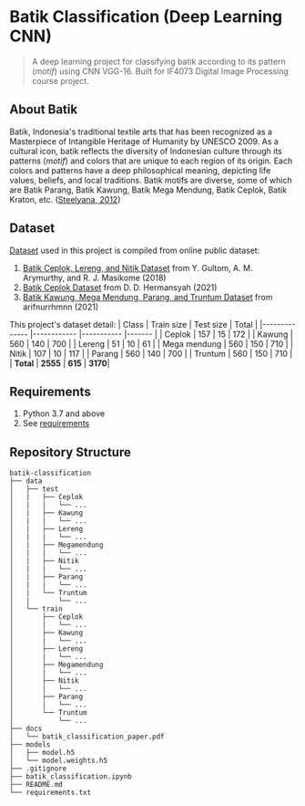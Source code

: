 # Batik Classification (Deep Learning CNN)
> A deep learning project for classifying batik according to its pattern (<i>motif</i>) using CNN VGG-16. Built for IF4073 Digital Image Processing course project.

## About Batik
Batik, Indonesia's traditional textile arts that has been recognized as a Masterpiece of Intangible Heritage of Humanity by UNESCO 2009. As a cultural icon, batik reflects the diversity of Indonesian culture through its patterns (<i>motif</i>) and colors that are unique to each region of its origin. Each colors and patterns have a deep philosophical meaning, depicting life values, beliefs, and local traditions. Batik motifs are diverse, some of which are Batik Parang, Batik Kawung, Batik Mega Mendung, Batik Ceplok, Batik Kraton, etc. ([Steelyana, 2012](https://doi.org/10.21512/bbr.v3i1.1288))

## Dataset
[Dataset](https://drive.google.com/file/d/1ldQpQgTFg41SNPgp2KnvpbHgQvk6KH4n/view?usp=sharing) used in this project is compiled from online public dataset:
1. [Batik Ceplok, Lereng, and Nitik Dataset](https://github.com/yohanesgultom/deep-learning-batik-classification) from Y. Gultom, A. M. Arymurthy, and R. J. Masikome (2018) 
2. [Batik Ceplok Dataset](https://www.kaggle.com/datasets/dionisiusdh/indonesian-batik-motifs?select=batik-ceplok) from D. D. Hermansyah (2021)
3. [Batik Kawung, Mega Mendung, Parang, and Truntum Dataset](https://github.com/arifnurrhmnn/Dataset-Motif-Batik) from arifnurrhmnn (2021)

This project's dataset detail:
| Class        	| Train size 	| Test size 	| Total 	 |
|--------------	|------------	|-----------	|-------	 |
| Ceplok       	| 157        	| 15        	| 172   	 |
| Kawung       	| 560        	| 140       	| 700   	 |
| Lereng       	| 51         	| 10        	| 61    	 |
| Mega mendung 	| 560        	| 150       	| 710   	 |
| Nitik        	| 107        	| 10        	| 117   	 |
| Parang       	| 560        	| 140       	| 700   	 |
| Truntum      	| 560        	| 150       	| 710   	 |
| <b>Total</b> 	| <b>2555</b>  	| <b>615</b>   	| <b>3170</b>|

## Requirements
1. Python 3.7 and above
2. See [requirements](https://github.com/arleenchr/batik-classification/blob/main/requirements.txt)

## Repository Structure
```
batik-classification
├── data
│   ├── test
│   |   ├── Ceplok
│   |   |   └── ...
│   |   ├── Kawung
│   |   |   └── ...
│   |   ├── Lereng
│   |   |   └── ...
│   |   ├── Megamendung
│   |   |   └── ...
│   |   ├── Nitik
│   |   |   └── ...
│   |   ├── Parang
│   |   |   └── ...
│   |   └── Truntum
│   |       └── ...
│   └── train
│       ├── Ceplok
│       |   └── ...
│       ├── Kawung
│       |   └── ...
│       ├── Lereng
│       |   └── ...
│       ├── Megamendung
│       |   └── ...
│       ├── Nitik
│       |   └── ...
│       ├── Parang
│       |   └── ...
│       └── Truntum
│           └── ...
├── docs
│   └── batik_classification_paper.pdf
├── models
│   ├── model.h5
│   └── model.weights.h5
├── .gitignore
├── batik_classification.ipynb
├── README.md
└── requirements.txt
```
